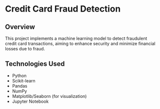 # Credit Card Fraud Detection

## Overview
This project implements a machine learning model to detect fraudulent credit card transactions, aiming to enhance security and minimize financial losses due to fraud.

## Technologies Used
- Python
- Scikit-learn
- Pandas
- NumPy
- Matplotlib/Seaborn (for visualization)
- Jupyter Notebook
